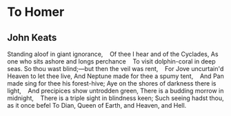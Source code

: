 # To Homer
## John Keats
Standing aloof in giant ignorance,
   Of thee I hear and of the Cyclades,
As one who sits ashore and longs perchance
   To visit dolphin-coral in deep seas.
So thou wast blind;—but then the veil was rent,
   For Jove uncurtain'd Heaven to let thee live,
And Neptune made for thee a spumy tent,
   And Pan made sing for thee his forest-hive;
Aye on the shores of darkness there is light,
   And precipices show untrodden green,
There is a budding morrow in midnight,
   There is a triple sight in blindness keen;
Such seeing hadst thou, as it once befel
To Dian, Queen of Earth, and Heaven, and Hell.